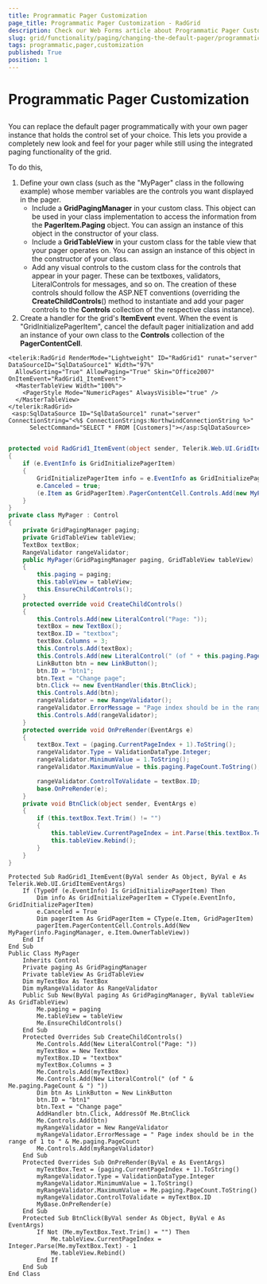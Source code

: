 ```yaml
---
title: Programmatic Pager Customization
page_title: Programmatic Pager Customization - RadGrid
description: Check our Web Forms article about Programmatic Pager Customization.
slug: grid/functionality/paging/changing-the-default-pager/programmatic-pager-customization
tags: programmatic,pager,customization
published: True
position: 1
---
```


# Programmatic Pager Customization



## 

You can replace the default pager programmatically with your own pager instance that holds the control set of your choice. This lets you provide a completely new look and feel for your pager while still using the integrated paging functionality of the grid.

To do this,

1. Define your own class (such as the "MyPager" class in the following example) whose member variables are the controls you want displayed in the pager.
	* Include a **GridPagingManager** in your custom class. This object can be used in your class implementation to access the information from the **PagerItem.Paging** object. You can assign an instance of this object in the constructor of your class.
	* Include a **GridTableView** in your custom class for the table view that your pager operates on. You can assign an instance of this object in the constructor of your class.
	* Add any visual controls to the custom class for the controls that appear in your pager. These can be textboxes, validators, LiteralControls for messages, and so on. The creation of these controls should follow the ASP.NET conventions (overriding the **CreateChildControls**() method to instantiate and add your pager controls to the **Controls** collection of the respective class instance).
2. Create a handler for the grid's **ItemEvent** event. When the event is "GridInitializePagerItem", cancel the default pager initialization and add an instance of your own class to the **Controls** collection of the **PagerContentCell**.



````ASP.NET
<telerik:RadGrid RenderMode="Lightweight" ID="RadGrid1" runat="server" DataSourceID="SqlDataSource1" Width="97%"
  AllowSorting="True" AllowPaging="True" Skin="Office2007" OnItemEvent="RadGrid1_ItemEvent">
  <MasterTableView Width="100%">
    <PagerStyle Mode="NumericPages" AlwaysVisible="true" />
  </MasterTableView>
</telerik:RadGrid>
 <asp:SqlDataSource ID="SqlDataSource1" runat="server" ConnectionString="<%$ ConnectionStrings:NorthwindConnectionString %>"
      SelectCommand="SELECT * FROM [Customers]"></asp:SqlDataSource>
````
````C#

protected void RadGrid1_ItemEvent(object sender, Telerik.Web.UI.GridItemEventArgs e)
{
    if (e.EventInfo is GridInitializePagerItem)
    {
        GridInitializePagerItem info = e.EventInfo as GridInitializePagerItem;
        e.Canceled = true;
        (e.Item as GridPagerItem).PagerContentCell.Controls.Add(new MyPager(info.PagingManager, e.Item.OwnerTableView));
    }
}
private class MyPager : Control
{
    private GridPagingManager paging;
    private GridTableView tableView;
    TextBox textBox;
    RangeValidator rangeValidator;
    public MyPager(GridPagingManager paging, GridTableView tableView)
    {
        this.paging = paging;
        this.tableView = tableView;
        this.EnsureChildControls();
    }
    protected override void CreateChildControls()
    {
        this.Controls.Add(new LiteralControl("Page: "));
        textBox = new TextBox();
        textBox.ID = "textbox";
        textBox.Columns = 3;
        this.Controls.Add(textBox);
        this.Controls.Add(new LiteralControl(" (of " + this.paging.PageCount + ") "));
        LinkButton btn = new LinkButton();
        btn.ID = "btn1";
        btn.Text = "Change page";
        btn.Click += new EventHandler(this.BtnClick);
        this.Controls.Add(btn);
        rangeValidator = new RangeValidator();
        rangeValidator.ErrorMessage = "Page index should be in the range of 1 to " + this.paging.PageCount;
        this.Controls.Add(rangeValidator);
    }
    protected override void OnPreRender(EventArgs e)
    {
        textBox.Text = (paging.CurrentPageIndex + 1).ToString();
        rangeValidator.Type = ValidationDataType.Integer;
        rangeValidator.MinimumValue = 1.ToString();
        rangeValidator.MaximumValue = this.paging.PageCount.ToString();

        rangeValidator.ControlToValidate = textBox.ID;
        base.OnPreRender(e);
    }
    private void BtnClick(object sender, EventArgs e)
    {
        if (this.textBox.Text.Trim() != "")
        {
            this.tableView.CurrentPageIndex = int.Parse(this.textBox.Text) - 1;
            this.tableView.Rebind();
        }
    }
}

````
````VB	
Protected Sub RadGrid1_ItemEvent(ByVal sender As Object, ByVal e As Telerik.Web.UI.GridItemEventArgs)
    If (TypeOf (e.EventInfo) Is GridInitializePagerItem) Then
        Dim info As GridInitializePagerItem = CType(e.EventInfo, GridInitializePagerItem)
        e.Canceled = True
        Dim pagerItem As GridPagerItem = CType(e.Item, GridPagerItem)
        pagerItem.PagerContentCell.Controls.Add(New MyPager(info.PagingManager, e.Item.OwnerTableView))
    End If
End Sub
Public Class MyPager
    Inherits Control
    Private paging As GridPagingManager
    Private tableView As GridTableView
    Dim myTextBox As TextBox
    Dim myRangeValidator As RangeValidator
    Public Sub New(ByVal paging As GridPagingManager, ByVal tableView As GridTableView)
        Me.paging = paging
        Me.tableView = tableView
        Me.EnsureChildControls()
    End Sub
    Protected Overrides Sub CreateChildControls()
        Me.Controls.Add(New LiteralControl("Page: "))
        myTextBox = New TextBox
        myTextBox.ID = "textbox"
        myTextBox.Columns = 3
        Me.Controls.Add(myTextBox)
        Me.Controls.Add(New LiteralControl(" (of " & Me.paging.PageCount & ") "))
        Dim btn As LinkButton = New LinkButton
        btn.ID = "btn1"
        btn.Text = "Change page"
        AddHandler btn.Click, AddressOf Me.BtnClick
        Me.Controls.Add(btn)
        myRangeValidator = New RangeValidator
        myRangeValidator.ErrorMessage = " Page index should be in the range of 1 to " & Me.paging.PageCount
        Me.Controls.Add(myRangeValidator)
    End Sub
    Protected Overrides Sub OnPreRender(ByVal e As EventArgs)
        myTextBox.Text = (paging.CurrentPageIndex + 1).ToString()
        myRangeValidator.Type = ValidationDataType.Integer
        myRangeValidator.MinimumValue = 1.ToString()
        myRangeValidator.MaximumValue = Me.paging.PageCount.ToString()
        myRangeValidator.ControlToValidate = myTextBox.ID
        MyBase.OnPreRender(e)
    End Sub
    Protected Sub BtnClick(ByVal sender As Object, ByVal e As EventArgs)
        If Not (Me.myTextBox.Text.Trim() = "") Then
            Me.tableView.CurrentPageIndex = Integer.Parse(Me.myTextBox.Text) - 1
            Me.tableView.Rebind()
        End If
    End Sub
End Class
````



